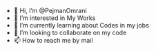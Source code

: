 - 👋 Hi, I’m @PejmanOmrani
- 👀 I’m interested in My Works
- 🌱 I’m currently learning about Codes in my jobs
- 💞️ I’m looking to collaborate on my code
- 📫 How to reach me by mail  

<!---
PejmanOmrani/PejmanOmrani is a ✨ special ✨ repository because its `README.md` (this file) appears on your GitHub profile.
You can click the Preview link to take a look at your changes.
--->
